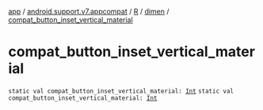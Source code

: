 [app](../../../index.md) / [android.support.v7.appcompat](../../index.md) / [R](../index.md) / [dimen](index.md) / [compat_button_inset_vertical_material](.)

# compat_button_inset_vertical_material

`static val compat_button_inset_vertical_material: `[`Int`](https://kotlinlang.org/api/latest/jvm/stdlib/kotlin/-int/index.html)
`static val compat_button_inset_vertical_material: `[`Int`](https://kotlinlang.org/api/latest/jvm/stdlib/kotlin/-int/index.html)